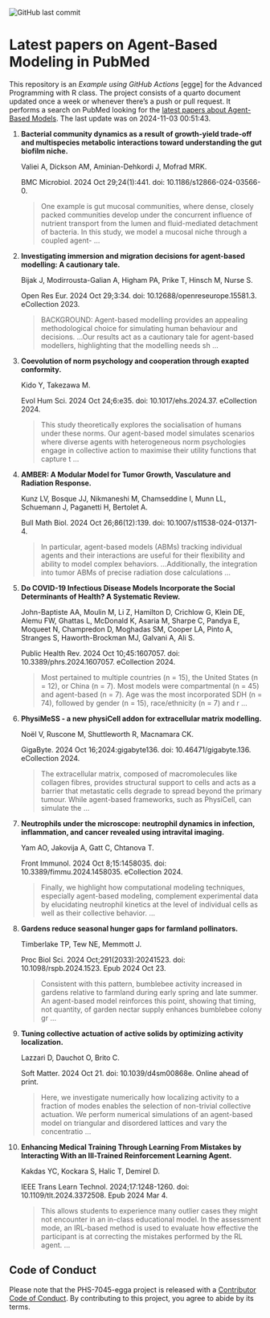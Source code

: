 ![GitHub last
commit](https://img.shields.io/github/last-commit/UofUEpiBio/PHS-7045-egga.png)

# Latest papers on Agent-Based Modeling in PubMed

This repository is an *Example using GitHub Actions* \[egge\] for the
Advanced Programming with R class. The project consists of a quarto
document updated once a week or whenever there’s a push or pull request.
It performs a search on PubMed looking for the <a
href="https://pubmed.ncbi.nlm.nih.gov/?term=agent-based+model&amp;sort=date"
target="_blank">latest papers about Agent-Based Models</a>. The last
update was on 2024-11-03 00:51:43.

<div class="cell">

</div>

1.  **Bacterial community dynamics as a result of growth-yield trade-off
    and multispecies metabolic interactions toward understanding the gut
    biofilm niche.**

    Valiei A, Dickson AM, Aminian-Dehkordi J, Mofrad MRK.

    BMC Microbiol. 2024 Oct 29;24(1):441. doi:
    10.1186/s12866-024-03566-0.

    > One example is gut mucosal communities, where dense, closely
    > packed communities develop under the concurrent influence of
    > nutrient transport from the lumen and fluid-mediated detachment of
    > bacteria. In this study, we model a mucosal niche through a
    > coupled agent- …

2.  **Investigating immersion and migration decisions for agent-based
    modelling: A cautionary tale.**

    Bijak J, Modirrousta-Galian A, Higham PA, Prike T, Hinsch M, Nurse
    S.

    Open Res Eur. 2024 Oct 29;3:34. doi: 10.12688/openreseurope.15581.3.
    eCollection 2023.

    > BACKGROUND: Agent-based modelling provides an appealing
    > methodological choice for simulating human behaviour and
    > decisions. …Our results act as a cautionary tale for agent-based
    > modellers, highlighting that the modelling needs sh …

3.  **Coevolution of norm psychology and cooperation through exapted
    conformity.**

    Kido Y, Takezawa M.

    Evol Hum Sci. 2024 Oct 24;6:e35. doi: 10.1017/ehs.2024.37.
    eCollection 2024.

    > This study theoretically explores the socialisation of humans
    > under these norms. Our agent-based model simulates scenarios where
    > diverse agents with heterogeneous norm psychologies engage in
    > collective action to maximise their utility functions that capture
    > t …

4.  **AMBER: A Modular Model for Tumor Growth, Vasculature and Radiation
    Response.**

    Kunz LV, Bosque JJ, Nikmaneshi M, Chamseddine I, Munn LL, Schuemann
    J, Paganetti H, Bertolet A.

    Bull Math Biol. 2024 Oct 26;86(12):139. doi:
    10.1007/s11538-024-01371-4.

    > In particular, agent-based models (ABMs) tracking individual
    > agents and their interactions are useful for their flexibility and
    > ability to model complex behaviors. …Additionally, the integration
    > into tumor ABMs of precise radiation dose calculations …

5.  **Do COVID-19 Infectious Disease Models Incorporate the Social
    Determinants of Health? A Systematic Review.**

    John-Baptiste AA, Moulin M, Li Z, Hamilton D, Crichlow G, Klein DE,
    Alemu FW, Ghattas L, McDonald K, Asaria M, Sharpe C, Pandya E,
    Moqueet N, Champredon D, Moghadas SM, Cooper LA, Pinto A, Stranges
    S, Haworth-Brockman MJ, Galvani A, Ali S.

    Public Health Rev. 2024 Oct 10;45:1607057. doi:
    10.3389/phrs.2024.1607057. eCollection 2024.

    > Most pertained to multiple countries (n = 15), the United States
    > (n = 12), or China (n = 7). Most models were compartmental (n
    > = 45) and agent-based (n = 7). Age was the most incorporated SDH
    > (n = 74), followed by gender (n = 15), race/ethnicity (n = 7) and
    > r …

6.  **PhysiMeSS - a new physiCell addon for extracellular matrix
    modelling.**

    Noël V, Ruscone M, Shuttleworth R, Macnamara CK.

    GigaByte. 2024 Oct 16;2024:gigabyte136. doi: 10.46471/gigabyte.136.
    eCollection 2024.

    > The extracellular matrix, composed of macromolecules like collagen
    > fibres, provides structural support to cells and acts as a barrier
    > that metastatic cells degrade to spread beyond the primary tumour.
    > While agent-based frameworks, such as PhysiCell, can simulate the
    > …

7.  **Neutrophils under the microscope: neutrophil dynamics in
    infection, inflammation, and cancer revealed using intravital
    imaging.**

    Yam AO, Jakovija A, Gatt C, Chtanova T.

    Front Immunol. 2024 Oct 8;15:1458035. doi:
    10.3389/fimmu.2024.1458035. eCollection 2024.

    > Finally, we highlight how computational modeling techniques,
    > especially agent-based modeling, complement experimental data by
    > elucidating neutrophil kinetics at the level of individual cells
    > as well as their collective behavior. …

8.  **Gardens reduce seasonal hunger gaps for farmland pollinators.**

    Timberlake TP, Tew NE, Memmott J.

    Proc Biol Sci. 2024 Oct;291(2033):20241523. doi:
    10.1098/rspb.2024.1523. Epub 2024 Oct 23.

    > Consistent with this pattern, bumblebee activity increased in
    > gardens relative to farmland during early spring and late summer.
    > An agent-based model reinforces this point, showing that timing,
    > not quantity, of garden nectar supply enhances bumblebee colony gr
    > …

9.  **Tuning collective actuation of active solids by optimizing
    activity localization.**

    Lazzari D, Dauchot O, Brito C.

    Soft Matter. 2024 Oct 21. doi: 10.1039/d4sm00868e. Online ahead of
    print.

    > Here, we investigate numerically how localizing activity to a
    > fraction of modes enables the selection of non-trivial collective
    > actuation. We perform numerical simulations of an agent-based
    > model on triangular and disordered lattices and vary the
    > concentratio …

10. **Enhancing Medical Training Through Learning From Mistakes by
    Interacting With an Ill-Trained Reinforcement Learning Agent.**

    Kakdas YC, Kockara S, Halic T, Demirel D.

    IEEE Trans Learn Technol. 2024;17:1248-1260. doi:
    10.1109/tlt.2024.3372508. Epub 2024 Mar 4.

    > This allows students to experience many outlier cases they might
    > not encounter in an in-class educational model. In the assessment
    > mode, an IRL-based method is used to evaluate how effective the
    > participant is at correcting the mistakes performed by the RL
    > agent. …

## Code of Conduct

Please note that the PHS-7045-egga project is released with a
[Contributor Code of
Conduct](https://contributor-covenant.org/version/2/1/CODE_OF_CONDUCT.html).
By contributing to this project, you agree to abide by its terms.
